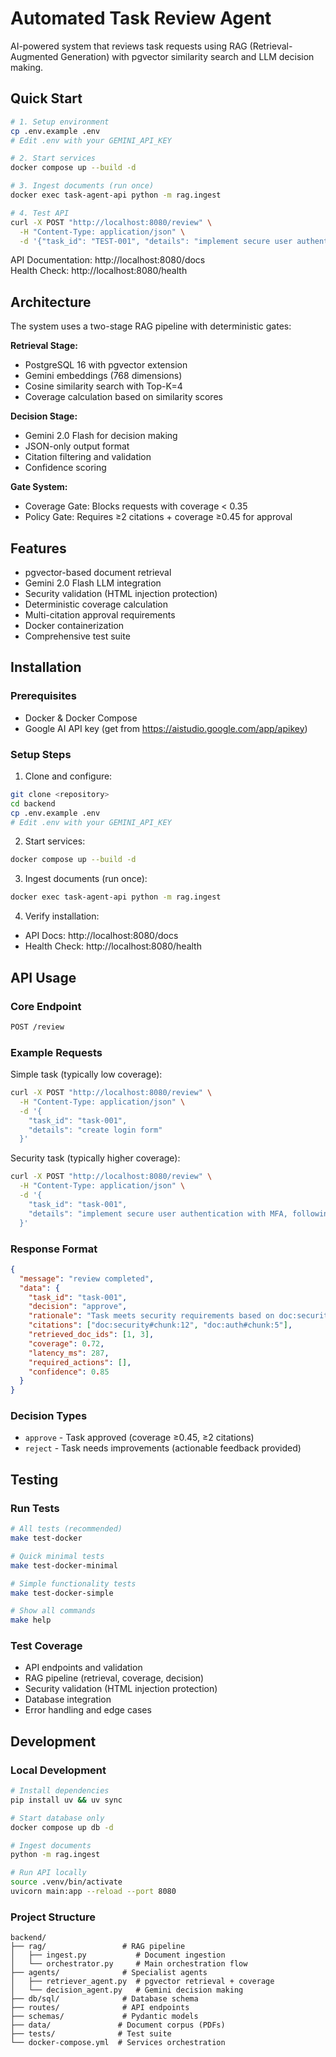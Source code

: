 # Automated Task Review Agent

AI-powered system that reviews task requests using RAG (Retrieval-Augmented Generation) with pgvector similarity search and LLM decision making.

## Quick Start

```bash
# 1. Setup environment
cp .env.example .env
# Edit .env with your GEMINI_API_KEY

# 2. Start services  
docker compose up --build -d

# 3. Ingest documents (run once)
docker exec task-agent-api python -m rag.ingest

# 4. Test API
curl -X POST "http://localhost:8080/review" \
  -H "Content-Type: application/json" \
  -d '{"task_id": "TEST-001", "details": "implement secure user authentication system"}'
```

API Documentation: http://localhost:8080/docs  
Health Check: http://localhost:8080/health

## Architecture

The system uses a two-stage RAG pipeline with deterministic gates:

**Retrieval Stage:**
- PostgreSQL 16 with pgvector extension
- Gemini embeddings (768 dimensions) 
- Cosine similarity search with Top-K=4
- Coverage calculation based on similarity scores

**Decision Stage:**
- Gemini 2.0 Flash for decision making
- JSON-only output format
- Citation filtering and validation
- Confidence scoring

**Gate System:**
- Coverage Gate: Blocks requests with coverage < 0.35
- Policy Gate: Requires ≥2 citations + coverage ≥0.45 for approval

## Features

- pgvector-based document retrieval
- Gemini 2.0 Flash LLM integration
- Security validation (HTML injection protection)
- Deterministic coverage calculation
- Multi-citation approval requirements
- Docker containerization
- Comprehensive test suite

## Installation

### Prerequisites
- Docker & Docker Compose
- Google AI API key (get from https://aistudio.google.com/app/apikey)

### Setup Steps
1. Clone and configure:
```bash
git clone <repository>
cd backend
cp .env.example .env
# Edit .env with your GEMINI_API_KEY
```

2. Start services:
```bash
docker compose up --build -d
```

3. Ingest documents (run once):
```bash
docker exec task-agent-api python -m rag.ingest
```

4. Verify installation:
- API Docs: http://localhost:8080/docs  
- Health Check: http://localhost:8080/health

## API Usage

### Core Endpoint
```bash
POST /review
```

### Example Requests

Simple task (typically low coverage):
```bash
curl -X POST "http://localhost:8080/review" \
  -H "Content-Type: application/json" \
  -d '{
    "task_id": "task-001",
    "details": "create login form"
  }'
```

Security task (typically higher coverage):
```bash
curl -X POST "http://localhost:8080/review" \
  -H "Content-Type: application/json" \
  -d '{
    "task_id": "task-001", 
    "details": "implement secure user authentication with MFA, following security guidelines for session management and password policies"
  }'
```

### Response Format
```json
{
  "message": "review completed",
  "data": {
    "task_id": "task-001",
    "decision": "approve",
    "rationale": "Task meets security requirements based on doc:security#chunk:12",
    "citations": ["doc:security#chunk:12", "doc:auth#chunk:5"],
    "retrieved_doc_ids": [1, 3],
    "coverage": 0.72,
    "latency_ms": 287,
    "required_actions": [],
    "confidence": 0.85
  }
}
```

### Decision Types
- `approve` - Task approved (coverage ≥0.45, ≥2 citations)
- `reject` - Task needs improvements (actionable feedback provided)  

## Testing

### Run Tests
```bash
# All tests (recommended)
make test-docker

# Quick minimal tests
make test-docker-minimal

# Simple functionality tests
make test-docker-simple

# Show all commands
make help
```

### Test Coverage
- API endpoints and validation
- RAG pipeline (retrieval, coverage, decision)
- Security validation (HTML injection protection)
- Database integration
- Error handling and edge cases

## Development

### Local Development
```bash
# Install dependencies
pip install uv && uv sync

# Start database only
docker compose up db -d

# Ingest documents
python -m rag.ingest

# Run API locally  
source .venv/bin/activate
uvicorn main:app --reload --port 8080
```

### Project Structure
```
backend/
├── rag/                 # RAG pipeline
│   ├── ingest.py           # Document ingestion  
│   └── orchestrator.py     # Main orchestration flow
├── agents/              # Specialist agents
│   ├── retriever_agent.py  # pgvector retrieval + coverage
│   └── decision_agent.py   # Gemini decision making
├── db/sql/              # Database schema
├── routes/              # API endpoints  
├── schemas/             # Pydantic models
├── data/               # Document corpus (PDFs)
├── tests/              # Test suite
└── docker-compose.yml  # Services orchestration
```



